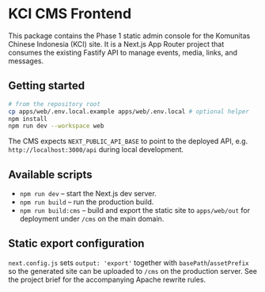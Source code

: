 # KCI CMS Frontend

This package contains the Phase 1 static admin console for the Komunitas Chinese Indonesia (KCI) site. It is a Next.js App Router project that consumes the existing Fastify API to manage events, media, links, and messages.

## Getting started

```bash
# from the repository root
cp apps/web/.env.local.example apps/web/.env.local # optional helper
npm install
npm run dev --workspace web
```

The CMS expects `NEXT_PUBLIC_API_BASE` to point to the deployed API, e.g. `http://localhost:3000/api` during local development.

## Available scripts

- `npm run dev` – start the Next.js dev server.
- `npm run build` – run the production build.
- `npm run build:cms` – build and export the static site to `apps/web/out` for deployment under `/cms` on the main domain.

## Static export configuration

`next.config.js` sets `output: 'export'` together with `basePath`/`assetPrefix` so the generated site can be uploaded to `/cms` on the production server. See the project brief for the accompanying Apache rewrite rules.
